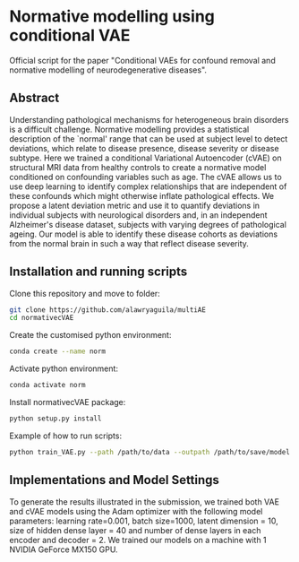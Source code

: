 # Normative modelling using conditional VAE

Official script for the paper "Conditional VAEs for confound removal and normative modelling of neurodegenerative diseases".

## Abstract 

Understanding pathological mechanisms for heterogeneous brain disorders is a difficult challenge. Normative modelling provides a statistical description of the `normal' range that can be used at subject level to detect deviations, which relate to disease presence, disease severity or disease subtype. Here we trained a conditional Variational Autoencoder (cVAE) on structural MRI data from healthy controls to create a normative model conditioned on confounding variables such as age. The cVAE allows us to use deep learning to identify complex relationships that are independent of these confounds which might otherwise inflate pathological effects. We propose a latent deviation metric and use it to quantify deviations in individual subjects with neurological disorders and, in an independent Alzheimer's disease dataset, subjects with varying degrees of pathological ageing. Our model is able to identify these disease cohorts as deviations from the normal brain in such a way that reflect disease severity. 

## Installation and running scripts

Clone this repository and move to folder:
```bash
git clone https://github.com/alawryaguila/multiAE
cd normativecVAE
```

Create the customised python environment:
```bash
conda create --name norm
```

Activate python environment:
```bash
conda activate norm
```

Install normativecVAE package:
```bash
python setup.py install
```

Example of how to run scripts:
```bash
python train_VAE.py --path /path/to/data --outpath /path/to/save/model
```

## Implementations and Model Settings

To generate the results illustrated in the submission, we trained both VAE and cVAE models using the Adam optimizer with the following model parameters: learning rate=0.001, batch size=1000, latent dimension = 10, size of hidden dense layer = 40 and number of dense layers in each encoder and decoder = 2. We trained our models on a machine with 1 NVIDIA GeForce MX150 GPU.



